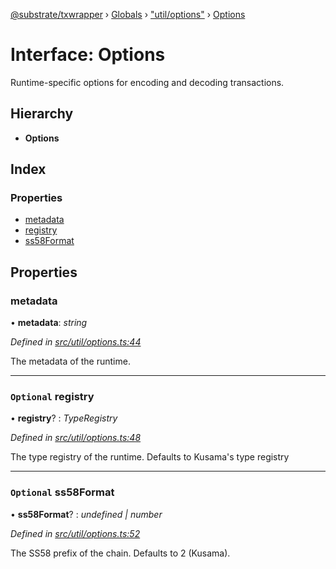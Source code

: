 [@substrate/txwrapper](../README.md) › [Globals](../globals.md) › ["util/options"](../modules/_util_options_.md) › [Options](_util_options_.options.md)

# Interface: Options

Runtime-specific options for encoding and decoding transactions.

## Hierarchy

* **Options**

## Index

### Properties

* [metadata](_util_options_.options.md#metadata)
* [registry](_util_options_.options.md#optional-registry)
* [ss58Format](_util_options_.options.md#optional-ss58format)

## Properties

###  metadata

• **metadata**: *string*

*Defined in [src/util/options.ts:44](https://github.com/paritytech/txwrapper/blob/1068afe/src/util/options.ts#L44)*

The metadata of the runtime.

___

### `Optional` registry

• **registry**? : *TypeRegistry*

*Defined in [src/util/options.ts:48](https://github.com/paritytech/txwrapper/blob/1068afe/src/util/options.ts#L48)*

The type registry of the runtime. Defaults to Kusama's type registry

___

### `Optional` ss58Format

• **ss58Format**? : *undefined | number*

*Defined in [src/util/options.ts:52](https://github.com/paritytech/txwrapper/blob/1068afe/src/util/options.ts#L52)*

The SS58 prefix of the chain. Defaults to 2 (Kusama).
